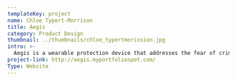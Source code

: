 ```yaml
---
templateKey: project
name: Chloe Typert-Morrison
title: Aegis
category: Product Design
thumbnail: ../thumbnails/chloe_typertmorission.jpg
intro: >-
  Aegis is a wearable protection device that addresses the fear of crime and rape in women and allows them to feel secure no matter where they are. The device is built into underwear and works on a tap to text system to send an alert and location to her chosen contacts, local authorities, school security, and venue security to ensure the closest people to the user are contacted and can help.
project-link: http://aegis.myportfoliospot.com/
Type: Website
---
```

